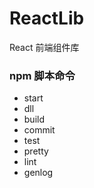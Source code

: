 # ReactLib

React 前端组件库

### npm 脚本命令

-   start
-   dll
-   build
-   commit
-   test
-   pretty
-   lint
-   genlog

